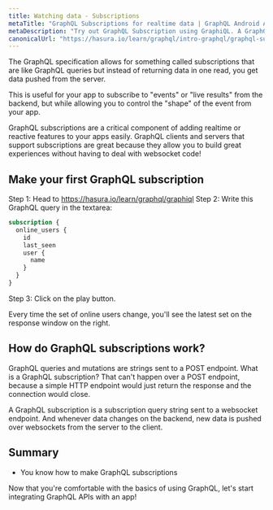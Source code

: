 ```yaml
---
title: Watching data - Subscriptions
metaTitle: "GraphQL Subscriptions for realtime data | GraphQL Android Apollo Tutorial"
metaDescription: "Try out GraphQL Subscription using GraphiQL. A GraphQL subscriptions example to fetch live data pushed over websockets "
canonicalUrl: "https://hasura.io/learn/graphql/intro-graphql/graphql-subscriptions/"
---
```


The GraphQL specification allows for something called subscriptions that are like GraphQL queries
but instead of returning data in one read, you get data pushed from the server.

This is useful for your app to subscribe to "events" or "live results" from the backend, but
while allowing you to control the "shape" of the event from your app.

GraphQL subscriptions are a critical component of adding realtime or reactive features
to your apps easily. GraphQL clients and servers that support subscriptions are great because
they allow you to build great experiences without having to deal with websocket code!

## Make your first GraphQL subscription

Step 1: Head to https://hasura.io/learn/graphql/graphiql
Step 2: Write this GraphQL query in the textarea:

```graphql
subscription {
  online_users {
    id
    last_seen
    user {
      name
    }
  }
}
```

Step 3: Click on the play button.

Every time the set of online users change, you'll see the latest set on
the response window on the right.

## How do GraphQL subscriptions work?

GraphQL queries and mutations are strings sent to a POST endpoint. What is a GraphQL subscription? That can't happen over a POST endpoint, because a simple HTTP endpoint would just return the response and the connection would close.

A GraphQL subscription is a subscription query string sent to a websocket endpoint. And whenever data changes on the backend, new data is pushed over websockets from the server to the client.

## Summary

- You know how to make GraphQL subscriptions

Now that you're comfortable with the basics of using GraphQL, let's start
integrating GraphQL APIs with an app!
